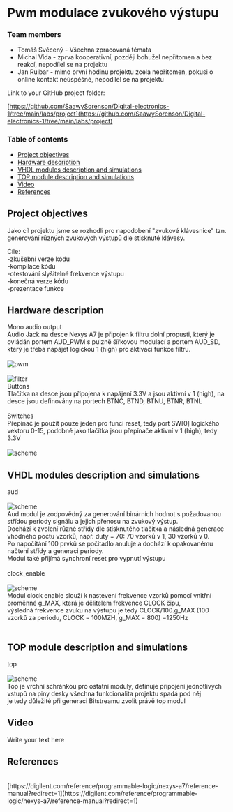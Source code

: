 # Pwm modulace zvukového výstupu

### Team members

* Tomáš Svěcený - Všechna zpracovaná témata
* Michal Vida - zprva kooperativní, později bohužel nepřítomen a bez reakcí, nepodílel se na projektu
* Jan Ruibar - mimo první hodinu projektu zcela nepřítomen, pokusi o online kontakt neúspěšné, nepodílel se na projektu

Link to your GitHub project folder:

   [https://github.com/SaawySorenson/Digital-electronics-1/tree/main/labs/project](https://github.com/SaawySorenson/Digital-electronics-1/tree/main/labs/project)


### Table of contents
* [Project objectives](#objectives)
* [Hardware description](#hardware)
* [VHDL modules description and simulations](#modules)
* [TOP module description and simulations](#top)
* [Video](#video)
* [References](#references)


<a name="objectives"></a>
## Project objectives

Jako cíl projektu jsme se rozhodli pro napodobení "zvukové klávesnice" tzn. generování různých zvukových výstupů dle stisknuté klávesy.

Cíle:<br>
-zkušební verze kódu <br>
-kompilace kódu<br>
-otestování slyšitelné frekvence výstupu<br>
-konečná verze kódu<br>
-prezentace funkce<br>


<a name="hardware"></a>
## Hardware description

Mono audio output<br>
Audio Jack na desce Nexys A7 je připojen k filtru dolní propusti, který je ovládán portem AUD_PWM s pulzně šířkovou modulací a portem AUD_SD, 
který je třeba napájet logickou 1 (high) pro aktivaci funkce filtru. <br>
<br>
![pwm](images/pwm.png)<br>
<br>
![filter](images/filter.png)<br>
Buttons<br>
Tlačítka na desce jsou připojena k napájení 3.3V a jsou aktivní v 1 (high), na desce jsou definovány na portech BTNC, BTND, BTNU, BTNR, BTNL<br>
<br>
Switches<br>
Přepínač je použit pouze jeden pro funci reset, tedy port SW[0] logického vektoru 0-15, podobně jako tlačítka jsou přepínače aktivní v 1 (high), tedy 3.3V<br>
<br>
![scheme](images/scheme.png)




<a name="modules"></a>
## VHDL modules description and simulations

aud<br>
<br>
![scheme](images/aud_block.png)
<br>
Aud modul je zodpovědný za generování binárních hodnot s požadovanou střídou periody signálu a jejich přenosu na zvukový výstup.<br>
Dochází k zvolení různé střídy dle stisknutého tlačítka a následná generace vhodného počtu vzorků, např. duty = 70: 70 vzorků v 1, 30 vzorků v 0.<br>
Po napočítání 100 prvků se počitadlo anuluje a dochází k opakovanému načtení střídy a generaci periody.<br>
Modul také přijímá synchroní reset pro vypnutí výstupu<br>
<br>
clock_enable<br>
<br>
![scheme](images/clock_block.png)
<br>
Modul clock enable slouží k nastevení frekvence vzorků pomocí vnitřní proměnné g_MAX, která je dělitelem frekvence CLOCK čipu, <br>
výsledná frekvence zvuku na výstupu je tedy CLOCK/100.g_MAX (100 vzorků za periodu, CLOCK = 100MZH, g_MAX = 800)  =1250Hz  <br>
<br>


<a name="top"></a>
## TOP module description and simulations

top<br>
<br>
![scheme](images/top_block.png)
<br>
Top je vrchní schránkou pro ostatní moduly, definuje připojení jednotlivých vstupů na piny desky všechna funkcionalita projektu spadá pod něj<br>
je tedy důležité při generaci Bitstreamu zvolit právě top modul<br>



<a name="video"></a>
## Video

Write your text here


<a name="references"></a>
## References
<br>
[https://digilent.com/reference/programmable-logic/nexys-a7/reference-manual?redirect=1](https://digilent.com/reference/programmable-logic/nexys-a7/reference-manual?redirect=1)

